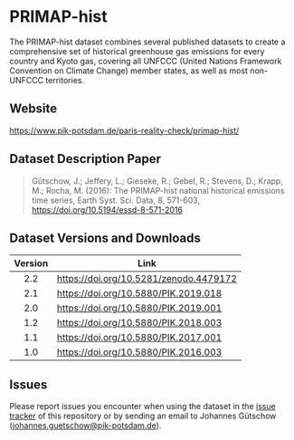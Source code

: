 # PRIMAP-hist

The PRIMAP-hist dataset combines several published datasets to create a comprehensive set of historical greenhouse gas emissions for every country and Kyoto gas, covering all UNFCCC (United Nations Framework Convention on Climate Change) member states, as well as most non-UNFCCC territories.

## Website

https://www.pik-potsdam.de/paris-reality-check/primap-hist/

## Dataset Description Paper

> Gütschow, J.; Jeffery, L.; Gieseke, R.; Gebel, R.; Stevens, D.; Krapp, M.; Rocha, M. (2016): The PRIMAP-hist national historical emissions time series, Earth Syst. Sci. Data, 8, 571-603, https://doi.org/10.5194/essd-8-571-2016

## Dataset Versions and Downloads

| Version | Link                                   |
| :-----: | -------------------------------------- |
| 2.2     | https://doi.org/10.5281/zenodo.4479172 |
| 2.1     | https://doi.org/10.5880/PIK.2019.018   |
| 2.0     | https://doi.org/10.5880/PIK.2019.001   |
| 1.2     | https://doi.org/10.5880/PIK.2018.003   |
| 1.1     | https://doi.org/10.5880/PIK.2017.001   |
| 1.0     | https://doi.org/10.5880/PIK.2016.003   |

## Issues

Please report issues you encounter when using the dataset in the [issue tracker](https://github.com/JGuetschow/PRIMAP-hist/issues) of this repository or by sending an email to Johannes Gütschow (johannes.guetschow@pik-potsdam.de).
